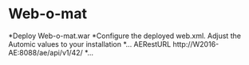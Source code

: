 # Web-o-mat

*Deploy Web-o-mat.war
*Configure the deployed web.xml. Adjust the Automic values to your installation
	*...
	<param-name>AERestURL</param-name>
 	<param-value>http://W2016-AE:8088/ae/api/v1/42/</param-value>
  	*...
